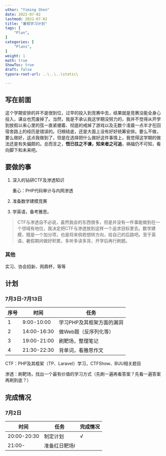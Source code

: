 ```yaml
---
uthor: "Yiming Shen"
date: 2022-07-02
lastmod: 2022-07-02
title: "暑假学习计划"
tags: [
    "Plan",
]
categories: [
    "Plans", 
]
weight: 1
math: true
ShowToc: true
draft: false
typora-root-url: ..\..\..\static\

---
```


## 写在前面

这个学期安排的并不是很到位，过早的投入到竞赛中去，结果就是竞赛没能全身心投入，课业也荒废掉了。当然，我是不承认我这学期没努力的，我并不觉得从开学到放假以来心里的弦一直紧绷着、彻底的戒掉了游戏以及无数个凌晨一点半才在回宿舍路上的经历是错误的。归根结底，还是大面上没有好好统筹安排。要么不做，要么做好，这点我做到了，但是在选择把什么做好这件事情上，我觉得这学期的做法还是有失偏颇的。总而言之，**悟已往之不谏，知来者之可追**，祸福仍不可知，看向脚下和未来吧。

## 要做的事

1. 深入的钻研CTF及渗透知识

   重心：PHP代码审计与内网渗透

2. 准备数学建模竞赛

3. 学英语，备考雅思。

> CTF与渗透自不必说，虽然我会的东西很多，但是并没有一件事能做到在一个领域有地位，我决定把CTF与渗透放到这样一个追求目标里去。数学建模，既是一个加分项，也是将来倘若想转方向，给自己的后路吧。至于英语，暑假期间做好积累，多听多读多背，开学后再行刷题。

### 其他

实习、协会招新、网鼎杯，等等

## 计划

### 7月3日-7月13日

| 序号 | 时间        | 任务                      |
| ---- | ----------- | ------------------------- |
| 1    | 9:00-10:00  | 学习PHP及其框架方面的漏洞 |
| 2    | 14:00-16:30 | 做Web题（反序列化等）     |
| 3    | 19:00-21:00 | 刷靶场，整理笔记          |
| 4    | 21:30-22:30 | 背单词，看雅思作文        |

CTF：PHP及其框架（TP、Laravel）学习，CTFShow、BUU相关题目

渗透：刷靶场，找出一个最有价值的学习方式（先刷一遍再看答案？先看一遍答案再刷到底？）



## 完成情况

### 7月2日

| 时间        | 任务          | 完成情况 |
| ----------- | ------------- | -------- |
| 20:00-20:30 | 制定计划      | √        |
| 21:00-      | 准备红日靶场I |          |

